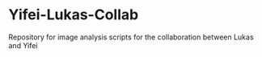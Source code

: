 # Yifei-Lukas-Collab
Repository for image analysis scripts for the collaboration between Lukas and Yifei
